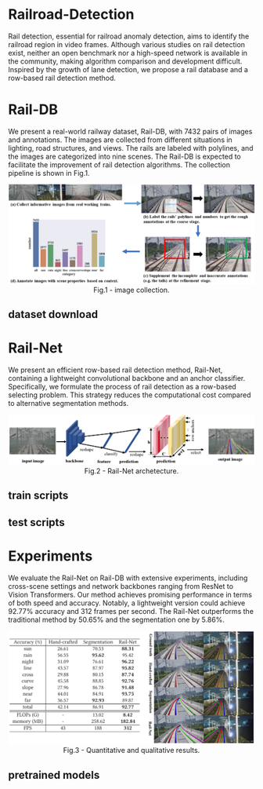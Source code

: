 # Railroad-Detection
Rail detection, essential for railroad anomaly detection, aims to identify the railroad region in video frames. Although various studies on rail detection exist, neither an open benchmark nor a high-speed network is available in the community, making algorithm comparison and development difficult. Inspired by the growth of lane detection, we propose a rail database and a row-based rail detection method. 

# Rail-DB
We present a real-world railway dataset, Rail-DB, with 7432 pairs of images and annotations. The images are collected from different situations in lighting, road structures, and views. The rails are labeled with polylines, and the images are categorized into nine scenes. The Rail-DB is expected to facilitate the improvement of rail detection algorithms. The collection pipeline is shown in Fig.1.

<p align="center">
  <img src="./images/dataset_collection.png" />
  Fig.1 - image collection.
</p>
<!-- ![image](./images/dataset_collection.png) -->

## dataset download

# Rail-Net
We present an efficient row-based rail detection method, Rail-Net, containing a lightweight convolutional backbone and an anchor classifier. Specifically, we formulate the process of rail detection as a row-based selecting problem. This strategy reduces the computational cost compared to alternative segmentation methods.

<p align="center">
  <img src="./images/railnet_arch.png" />
  Fig.2 - Rail-Net archetecture.
</p>

## train scripts


## test scripts

# Experiments
We evaluate the Rail-Net on Rail-DB with extensive experiments, including cross-scene settings and network backbones ranging from ResNet to Vision Transformers. Our method achieves promising performance in terms of both speed and accuracy. Notably, a lightweight version could achieve 92.77\% accuracy and 312 frames per second. The Rail-Net outperforms the traditional method by 50.65\% and the segmentation one by 5.86\%.

<p align="center">
  <img src="./images/results_comparison.png" />
  Fig.3 - Quantitative and qualitative results.
</p>


## pretrained models
